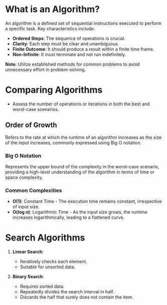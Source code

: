 # What is an Algorithm?
An algorithm is a defined set of sequential instructions executed to perform a specific task. Key characteristics include:
- **Ordered Steps**: The sequence of operations is crucial.
- **Clarity**: Each step must be clear and unambiguous.
- **Finite Outcome**: It should produce a result within a finite time frame.
- **Non-Infinite**: It must terminate and not run indefinitely.

**Note**: Utilize established methods for common problems to avoid unnecessary effort in problem-solving.

# Comparing Algorithms
- Assess the number of operations or iterations in both the best and worst-case scenarios.

## Order of Growth
Refers to the rate at which the runtime of an algorithm increases as the size of the input increases, commonly expressed using Big O notation.

### Big O Notation
Represents the upper bound of the complexity in the worst-case scenario, providing a high-level understanding of the algorithm in terms of time or space complexity.

### Common Complexities
- **O(1)**: Constant Time - The execution time remains constant, irrespective of input size.
- **O(log n)**: Logarithmic Time - As the input size grows, the runtime increases logarithmically, leading to a flattened curve.

# Search Algorithms
1. **Linear Search**:
   - Iteratively checks each element.
   - Suitable for unsorted data.

2. **Binary Search**:
   - Requires sorted data.
   - Repeatedly divides the search interval in half.
   - Discards the half that surely does not contain the item.
